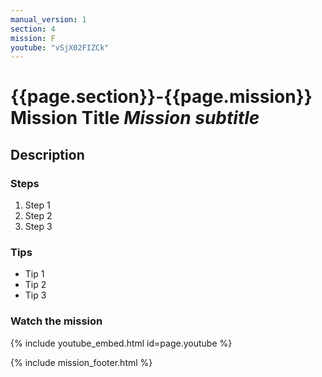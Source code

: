 ```yaml
---
manual_version: 1
section: 4
mission: F
youtube: "vSjX02FIZCk"
---
```


# {{page.section}}-{{page.mission}} Mission Title *Mission subtitle* 

## Description

### Steps

1. Step 1
2. Step 2
3. Step 3

### Tips

* Tip 1
* Tip 2
* Tip 3

### Watch the mission

{% include youtube_embed.html id=page.youtube %}

{% include mission_footer.html %}